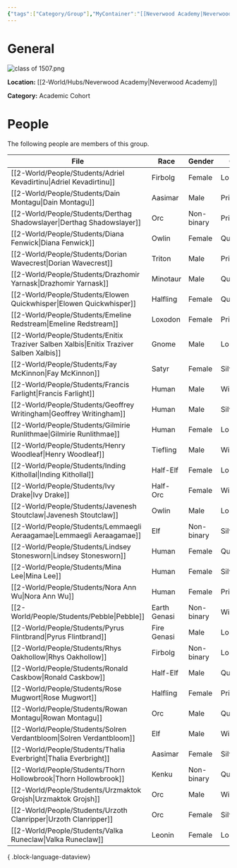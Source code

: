 ```yaml
---
{"tags":["Category/Group"],"MyContainer":"[[Neverwood Academy|Neverwood Academy]]","MyCategory":"Academic Cohort","image":"class of 1507.png","obsidianUIMode":"preview","leader":null,"officers":null,"members":null,"initiates":null,"faction":null,"primary_contact":null,"benefits":[{"standing":1,"reward":"What do they get at level 1?"},{"standing":2,"reward":"What do they get at level 2?"},{"standing":3,"reward":"What do they get at level 3?"}],"dg-publish":true,"dg-path":"World/Groups/Academic Cohorts/Cohort of 1507.md","permalink":"/world/groups/academic-cohorts/cohort-of-1507/","dgPassFrontmatter":true,"updated":"2025-10-04T00:44:24.000+01:00"}
---
```



# General


![class of 1507.png](/img/user/z_Assets/classLogos/class%20of%201507.png)

**Location:** [[2-World/Hubs/Neverwood Academy\|Neverwood Academy]]

**Category:** Academic Cohort 


# People

The following people are members of this group.  


| File                                                                                        | Race         | Gender     | College     |
| ------------------------------------------------------------------------------------------- | ------------ | ---------- | ----------- |
| [[2-World/People/Students/Adriel Kevadirtinu\|Adriel Kevadirtinu]]                       | Firbolg      | Female     | Lorehold    |
| [[2-World/People/Students/Dain Montagu\|Dain Montagu]]                                   | Aasimar      | Male       | Prismari    |
| [[2-World/People/Students/Derthag Shadowslayer\|Derthag Shadowslayer]]                   | Orc          | Non-binary | Prismari    |
| [[2-World/People/Students/Diana Fenwick\|Diana Fenwick]]                                 | Owlin        | Female     | Quandrix    |
| [[2-World/People/Students/Dorian Wavecrest\|Dorian Wavecrest]]                           | Triton       | Male       | Prismari    |
| [[2-World/People/Students/Drazhomir Yarnask\|Drazhomir Yarnask]]                         | Minotaur     | Male       | Quandrix    |
| [[2-World/People/Students/Elowen Quickwhisper\|Elowen Quickwhisper]]                     | Halfling     | Female     | Quandrix    |
| [[2-World/People/Students/Emeline Redstream\|Emeline Redstream]]                         | Loxodon      | Female     | Prismari    |
| [[2-World/People/Students/Enitix Traziver Salben Xalbis\|Enitix Traziver Salben Xalbis]] | Gnome        | Male       | Lorehold    |
| [[2-World/People/Students/Fay McKinnon\|Fay McKinnon]]                                   | Satyr        | Female     | Silverquill |
| [[2-World/People/Students/Francis Farlight\|Francis Farlight]]                           | Human        | Male       | Witherbloom |
| [[2-World/People/Students/Geoffrey Writingham\|Geoffrey Writingham]]                     | Human        | Male       | Silverquill |
| [[2-World/People/Students/Gilmirie Runlithmae\|Gilmirie Runlithmae]]                     | Human        | Female     | Lorehold    |
| [[2-World/People/Students/Henry Woodleaf\|Henry Woodleaf]]                               | Tiefling     | Male       | Witherbloom |
| [[2-World/People/Students/Inding Kithollal\|Inding Kithollal]]                           | Half-Elf     | Female     | Lorehold    |
| [[2-World/People/Students/Ivy Drake\|Ivy Drake]]                                         | Half-Orc     | Female     | Witherbloom |
| [[2-World/People/Students/Javenesh Stoutclaw\|Javenesh Stoutclaw]]                       | Owlin        | Male       | Lorehold    |
| [[2-World/People/Students/Lemmaegli Aeraagamae\|Lemmaegli Aeraagamae]]                   | Elf          | Non-binary | Silverquill |
| [[2-World/People/Students/Lindsey Stonesworn\|Lindsey Stonesworn]]                       | Human        | Female     | Quandrix    |
| [[2-World/People/Students/Mina Lee\|Mina Lee]]                                           | Human        | Female     | Silverquill |
| [[2-World/People/Students/Nora Ann Wu\|Nora Ann Wu]]                                     | Human        | Female     | Prismari    |
| [[2-World/People/Students/Pebble\|Pebble]]                                               | Earth Genasi | Non-binary | Witherbloom |
| [[2-World/People/Students/Pyrus Flintbrand\|Pyrus Flintbrand]]                           | Fire Genasi  | Male       | Lorehold    |
| [[2-World/People/Students/Rhys Oakhollow\|Rhys Oakhollow]]                               | Firbolg      | Non-binary | Lorehold    |
| [[2-World/People/Students/Ronald Caskbow\|Ronald Caskbow]]                               | Half-Elf     | Male       | Quandrix    |
| [[2-World/People/Students/Rose Mugwort\|Rose Mugwort]]                                   | Halfling     | Female     | Prismari    |
| [[2-World/People/Students/Rowan Montagu\|Rowan Montagu]]                                 | Orc          | Male       | Quandrix    |
| [[2-World/People/Students/Solren Verdantbloom\|Solren Verdantbloom]]                     | Elf          | Male       | Witherbloom |
| [[2-World/People/Students/Thalia Everbright\|Thalia Everbright]]                         | Aasimar      | Female     | Silverquill |
| [[2-World/People/Students/Thorn Hollowbrook\|Thorn Hollowbrook]]                         | Kenku        | Non-binary | Quandrix    |
| [[2-World/People/Students/Urzmaktok Grojsh\|Urzmaktok Grojsh]]                           | Orc          | Male       | Witherbloom |
| [[2-World/People/Students/Urzoth Clanripper\|Urzoth Clanripper]]                         | Orc          | Female     | Silverquill |
| [[2-World/People/Students/Valka Runeclaw\|Valka Runeclaw]]                               | Leonin       | Female     | Lorehold    |

{ .block-language-dataview}

